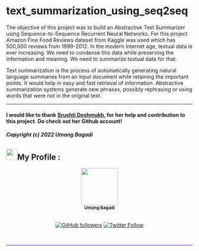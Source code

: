 # text_summarization_using_seq2seq

The objective of this project was to build an Abstractive Text Summarizer using Sequence-to-Sequence Recurrent Neural Networks. For this project Amazon Fine Food Reviews dataset from Kaggle was used which has 500,000 reviews from 1999-2012. In the modern Internet age, textual data is ever increasing. We need to condense this data while preserving the information and meaning. We need to summarize textual data for that.

Text summarization is the process of automatically generating natural language summaries from an input document while retaining the important points. It would help in easy and fast retrieval of information. Abstractive summarization systems generate new phrases, possibly rephrasing or using words that were not in the original text.

---
#### I would like to thank [Srushti Deshmukh](https://github.com/Srushti2002), for her help and contribution to this project. Do check out her Github account!

##### Copyright (c) 2022 Umang Bagadi


## <img src="https://media.giphy.com/media/iY8CRBdQXODJSCERIr/giphy.gif" width="30px">My Profile :
<div align="center">
<a href="https://github.com/umangbagadi03"><img src="https://avatars.githubusercontent.com/u/78692913?s=400&v=4" width="100px;" alt=""/><br /><sub><b> Umang Bagadi</b></sub></a>
</br>

</br>

[![GitHub followers](https://img.shields.io/github/followers/umangbagadi03.svg?label=Follow%20@umangbagadi03&style=social)](https://github.com/umangbagadi03) 
[![Twitter Follow](https://img.shields.io/twitter/follow/BagadiUmang?style=social)]([https://twitter.com/BagadiUmang])
</div>
</br>
<hr style="height:2px;#8080ffborder-width:0;border-radius: 5px;color:gray;background-color:#8080ff">
</br>
